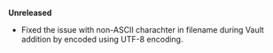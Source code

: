 **Unreleased**
* Fixed the issue with non-ASCII charachter in filename during Vault addition by encoded using UTF-8 encoding.
